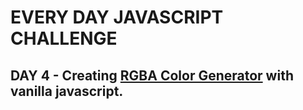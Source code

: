 #  EVERY DAY JAVASCRIPT CHALLENGE
## DAY 4 - Creating [RGBA Color Generator](https://andiahmadyusup-id.github.io/rgbacolor) with vanilla javascript.

